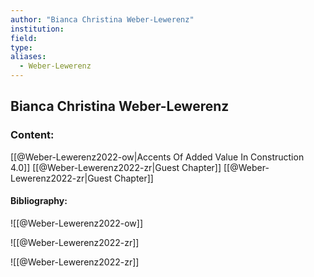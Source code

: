 ```yaml
---
author: "Bianca Christina Weber-Lewerenz"
institution:
field:
type:
aliases:
  - Weber-Lewerenz
---
```


## Bianca Christina Weber-Lewerenz

### Content:
[[@Weber-Lewerenz2022-ow|Accents Of Added Value In Construction 4.0]]
[[@Weber-Lewerenz2022-zr|Guest Chapter]]
[[@Weber-Lewerenz2022-zr|Guest Chapter]]

#### Bibliography:

![[@Weber-Lewerenz2022-ow]]

![[@Weber-Lewerenz2022-zr]]

![[@Weber-Lewerenz2022-zr]]